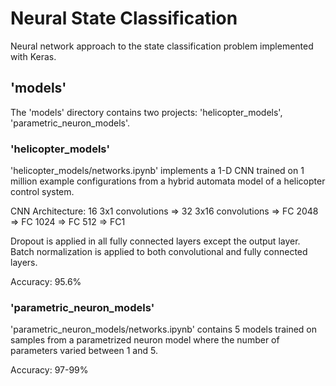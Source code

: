 # Neural State Classification
Neural network approach to the state classification problem implemented with Keras.

## 'models'
The 'models' directory contains two projects: 'helicopter_models', 'parametric_neuron_models'.

### 'helicopter_models'
'helicopter_models/networks.ipynb' implements a 1-D CNN trained on 1 million example configurations from a hybrid automata model of a helicopter control system.

CNN Architecture:
16 3x1 convolutions => 32 3x16 convolutions => FC 2048 => FC 1024 => FC 512 => FC1

Dropout is applied in all fully connected layers except the output layer.  Batch normalization is applied to both convolutional and fully connected layers.

Accuracy: 95.6%

### 'parametric_neuron_models'
'parametric_neuron_models/networks.ipynb' contains 5 models trained on samples from a parametrized neuron model where the number of parameters varied between 1 and 5.

Accuracy: 97-99%
